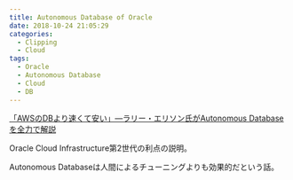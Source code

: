 ```yaml
---
title: Autonomous Database of Oracle
date: 2018-10-24 21:05:29
categories:
  - Clipping
  - Cloud
tags:
  - Oracle
  - Autonomous Database
  - Cloud
  - DB
---
```


[「AWSのDBより速くて安い」―ラリー・エリソン氏がAutonomous Databaseを全力で解説](https://enterprisezine.jp/dbonline/detail/11320?fbclid=IwAR0ZevOL_WGMHD_HszCe4ONU75_94RnptdnLTiePx8TLDzL_Q9PI2d_Qqdk)

Oracle Cloud Infrastructure第2世代の利点の説明。

Autonomous Databaseは人間によるチューニングよりも効果的だという話。

